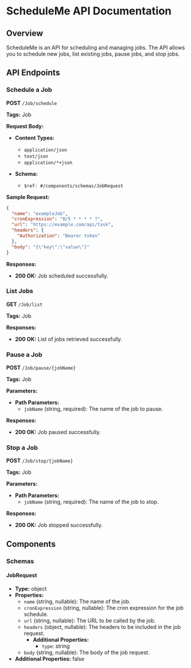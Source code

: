 ﻿# ScheduleMe API Documentation

## Overview

ScheduleMe is an API for scheduling and managing jobs. The API allows you to schedule new jobs, list existing jobs, pause jobs, and stop jobs.

## API Endpoints

### Schedule a Job

**POST** `/Job/schedule`

**Tags:** Job

**Request Body:**

- **Content Types:**
  - `application/json`
  - `text/json`
  - `application/*+json`

- **Schema:**
  - `$ref: #/components/schemas/JobRequest`

**Sample Request:**

```json
{
  "name": "exampleJob",
  "cronExpression": "0/5 * * * * ?",
  "url": "https://example.com/api/task",
  "headers": {
    "Authorization": "Bearer token"
  },
  "body": "{\"key\":\"value\"}"
}
```

**Responses:**

- **200 OK:** Job scheduled successfully.

### List Jobs

**GET** `/Job/list`

**Tags:** Job

**Responses:**

- **200 OK:** List of jobs retrieved successfully.

### Pause a Job

**POST** `/Job/pause/{jobName}`

**Tags:** Job

**Parameters:**

- **Path Parameters:**
  - `jobName` (string, required): The name of the job to pause.

**Responses:**

- **200 OK:** Job paused successfully.

### Stop a Job

**POST** `/Job/stop/{jobName}`

**Tags:** Job

**Parameters:**

- **Path Parameters:**
  - `jobName` (string, required): The name of the job to stop.

**Responses:**

- **200 OK:** Job stopped successfully.

## Components

### Schemas

#### JobRequest

- **Type:** object
- **Properties:**
  - `name` (string, nullable): The name of the job.
  - `cronExpression` (string, nullable): The cron expression for the job schedule.
  - `url` (string, nullable): The URL to be called by the job.
  - `headers` (object, nullable): The headers to be included in the job request.
    - **Additional Properties:**
      - `type`: string
  - `body` (string, nullable): The body of the job request.
- **Additional Properties:** false